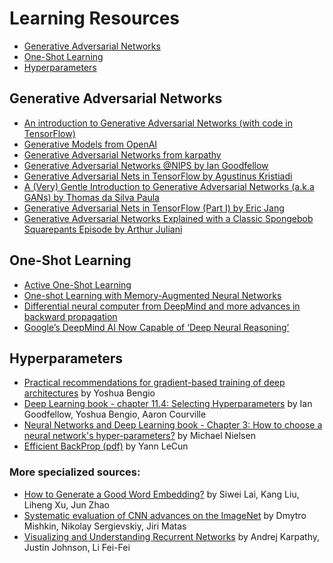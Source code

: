 
# Learning Resources
- [Generative Adversarial Networks](#generative-adversarial-networks)
- [One-Shot Learning](#one-shot-learning)
- [Hyperparameters](#hyperparameters)


## Generative Adversarial Networks
- [An introduction to Generative Adversarial Networks (with code in TensorFlow)](http://blog.aylien.com/introduction-generative-adversarial-networks-code-tensorflow/)
- [Generative Models from OpenAI](https://blog.openai.com/generative-models/)
- [Generative Adversarial Networks from karpathy](http://cs.stanford.edu/people/karpathy/gan/)
- [Generative Adversarial Networks @NIPS by Ian Goodfellow](https://channel9.msdn.com/Events/Neural-Information-Processing-Systems-Conference/Neural-Information-Processing-Systems-Conference-NIPS-2016/Generative-Adversarial-Networks)
- [Generative Adversarial Nets in TensorFlow by Agustinus Kristiadi](http://wiseodd.github.io/techblog/2016/09/17/gan-tensorflow/)
- [A (Very) Gentle Introduction to Generative Adversarial Networks (a.k.a GANs) by Thomas da Silva Paula](https://www.slideshare.net/ThomasDaSilvaPaula/a-very-gentle-introduction-to-generative-adversarial-networks-aka-gans-71614428)
- [Generative Adversarial Nets in TensorFlow (Part I) by Eric Jang](http://blog.evjang.com/2016/06/generative-adversarial-nets-in.html)
- [Generative Adversarial Networks Explained with a Classic Spongebob Squarepants Episode by Arthur Juliani](https://medium.com/@awjuliani/generative-adversarial-networks-explained-with-a-classic-spongebob-squarepants-episode-54deab2fce39)

## One-Shot Learning
- [Active One-Shot Learning](https://www.youtube.com/watch?v=CzQSQ_0Z-QU)
- [One-shot Learning with Memory-Augmented Neural Networks](https://arxiv.org/abs/1605.06065)
- [Differential neural computer from DeepMind and more advances in backward propagation](https://futuristech.info/posts/differential-neural-computer-from-deepmind-and-more-advances-in-backward-propagation)
- [Google’s DeepMind AI Now Capable of ‘Deep Neural Reasoning’](https://thenewstack.io/googles-deepmind-ai-now-capable-deep-neural-reasoning/)

## Hyperparameters
- [Practical recommendations for gradient-based training of deep architectures](https://arxiv.org/abs/1206.5533) by Yoshua Bengio
- [Deep Learning book - chapter 11.4: Selecting Hyperparameters](http://www.deeplearningbook.org/contents/guidelines.html) by Ian Goodfellow, Yoshua Bengio, Aaron Courville
- [Neural Networks and Deep Learning book - Chapter 3: How to choose a neural network's hyper-parameters?](http://neuralnetworksanddeeplearning.com/chap3.html#how_to_choose_a_neural_network's_hyper-parameters) by Michael Nielsen
- [Efficient BackProp (pdf)](http://yann.lecun.com/exdb/publis/pdf/lecun-98b.pdf) by Yann LeCun

### More specialized sources:
- [How to Generate a Good Word Embedding?](https://arxiv.org/abs/1507.05523) by Siwei Lai, Kang Liu, Liheng Xu, Jun Zhao
- [Systematic evaluation of CNN advances on the ImageNet](https://arxiv.org/abs/1606.02228) by Dmytro Mishkin, Nikolay Sergievskiy, Jiri Matas
- [Visualizing and Understanding Recurrent Networks](https://arxiv.org/abs/1506.02078) by Andrej Karpathy, Justin Johnson, Li Fei-Fei
